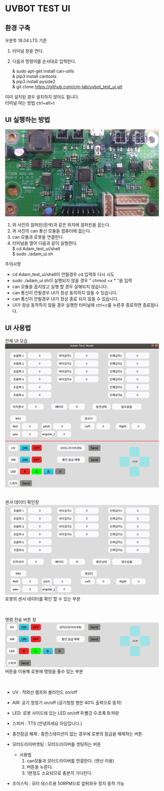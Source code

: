 # UVBOT TEST UI

## 환경 구축
우분투 18.04 LTS 기준
1. 터미널 창을 연다.
2. 다음과 명령어를 순서대로 입력한다.

    & sudo apt-get install can-utils</br>
    & pip3 install cantools</br>
    & pip3 install pyside2</br>
    & git clone https://github.com/cnr-lab/uvbot_test_ui.git</br>

이미 설치된 경우 설치하지 않아도 됩니다.</br>
터미널 여는 방법 ctrl+alt+t

## UI 실행하는 방법
![img](./image/can_adon.png)</br>
1. 위 사진의 점퍼핀(흰색)과 같은 위치에 점퍼핀을 꼽는다.
2. 위 사진의 can 통신 모듈을 컴퓨터에 꼽는다.
3. can 모듈과 로봇을 연결한다.
4. 터미널을 열어 다음과 같이 실행한다.</br>
    $ cd Adam_test_ui/shell</br>
    $ sudo ./adam_ui.sh</br>

주의사항
- cd Adam_test_ui/shell이 안될경우 cd 입력후 다시 시도
- sudo ./adam_ui.sh이 실행되지 않을 경우 " chmod +x * "을 입력
- can 모듈을 꼽지않고 실행 할 경우 실해되지 않습니다.
- can 통신이 안될경우 UI가 정상 동작하지 않을 수 있습니다.
- can 통신이 안될경우 UI가 정상 종료 되지 않을 수 있습니다.
- UI가 정상 동작하지 않을 경우 실행한 터미널에 ctrl+c를 누른후 종료하면 종료됩니다.

## UI 사용법
전체 UI 모습</br>
![img](./image/ui1.png)</br></br></br>
센서 데이터 확인창</br> 
![img](./image/ui2.png)</br>
로봇의 센서 데이터를 확인 할 수 있는 부분 </br></br></br>

명령 전송 버튼 창</br>
![img](./image/ui3.png)</br>
버튼을 이용해 로봇에 명령을 줄수 있는 부분 </br></br></br>
- UV : 적외선 램프와 블라인드 on/off
- AIR: 공기 청정기 on/off (공기청정 팬은 40% 출력으로 동작)
- LED: 로봇 사이드에 있는 LED on/off R:빨강 G:초록 B:파랑 
- 스피커 : TTS (안녕하세요 아담입니다.)
- 충전잠금 해제 : 충전스테이션이 없는 경우에 로봇의 잠금을 해제하는 버튼
- 모터드라이버셋팅 : 모터드라이버를 셋팅하는 버튼 
    - 사용법
        1. can모듈과 모터드라이버를 연결한다. (랜선 이용)
        2. 버튼을 누른다.
        3. 1분정도 소요되므로 충분히 기다린다.
  
- 조이스틱 : 모터 테스트용 50RPM으로 앞뒤좌우 정지 동작 가능
  




